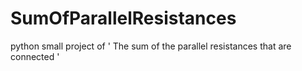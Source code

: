 # SumOfParallelResistances
python small project of ' The sum of the parallel resistances that are connected '
